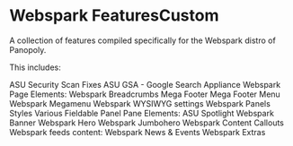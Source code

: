 Webspark FeaturesCustom
============

A collection of features compiled specifically for the Webspark distro of Panopoly.

This includes:

ASU Security Scan Fixes
ASU GSA - Google Search Appliance
Webspark Page Elements:
    Webspark Breadcrumbs
    Mega Footer
    Mega Footer Menu
    Webspark Megamenu
Webspark WYSIWYG settings
Webspark Panels Styles
Various Fieldable Panel Pane Elements:
    ASU Spotlight
    Webspark Banner
    Webspark Hero
    Webspark Jumbohero
    Webspark Content Callouts
Webspark feeds content:
    Webspark News & Events
Webspark Extras
